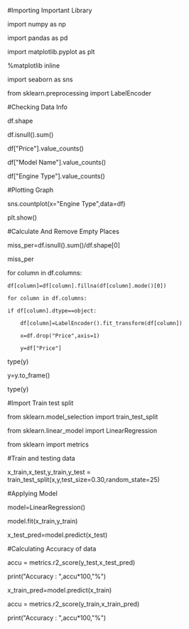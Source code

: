 #Importing Important Library

import numpy as np

import pandas as pd

import matplotlib.pyplot as plt

%matplotlib inline

import seaborn as sns

from sklearn.preprocessing import LabelEncoder




#Checking Data Info

df.shape

df.isnull().sum()

df["Price"].value_counts()

df["Model Name"].value_counts()

df["Engine Type"].value_counts()




#Plotting Graph

sns.countplot(x="Engine Type",data=df)

plt.show()

#Calculate And Remove Empty Places

miss_per=df.isnull().sum()/df.shape[0]

miss_per

for column in df.columns:
    
    df[column]=df[column].fillna(df[column].mode()[0])
    
    for column in df.columns:
    
    if df[column].dtype==object:
    
        df[column]=LabelEncoder().fit_transform(df[column])
        
        x=df.drop("Price",axis=1)
        
        y=df["Price"]

type(y)

y=y.to_frame()

type(y)




#Import Train test split

from sklearn.model_selection import train_test_split

from sklearn.linear_model import LinearRegression

from sklearn import metrics

#Train and testing data

x_train,x_test,y_train,y_test = train_test_split(x,y,test_size=0.30,random_state=25)




#Applying Model

model=LinearRegression()

model.fit(x_train,y_train)

x_test_pred=model.predict(x_test)



#Calculating Accuracy of data

accu = metrics.r2_score(y_test,x_test_pred)

print("Accuracy : ",accu*100,"%")

x_train_pred=model.predict(x_train)

accu = metrics.r2_score(y_train,x_train_pred)

print("Accuracy : ",accu*100,"%")
